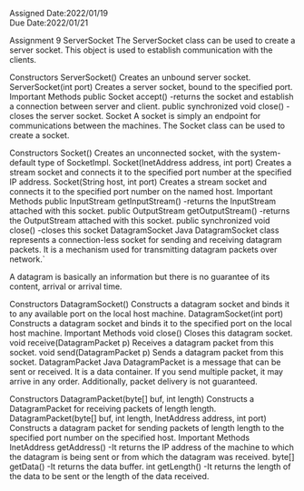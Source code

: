 Assigned Date:2022/01/19                       
Due Date:2022/01/21

Assignment 9
ServerSocket
The ServerSocket class can be used to create a server socket. This object is used to establish communication with the clients.

Constructors
ServerSocket() Creates an unbound server socket.
ServerSocket(int port) Creates a server socket, bound to the specified port.
Important Methods
public Socket accept() -returns the socket and establish a connection between server and client.
public synchronized void close() -closes the server socket.
Socket
A socket is simply an endpoint for communications between the machines. The Socket class can be used to create a socket.

Constructors
Socket() Creates an unconnected socket, with the system-default type of SocketImpl.
Socket(InetAddress address, int port) Creates a stream socket and connects it to the specified port number at the specified IP address.
Socket(String host, int port) Creates a stream socket and connects it to the specified port number on the named host.
Important Methods
public InputStream getInputStream() -returns the InputStream attached with this socket.
public OutputStream getOutputStream() -returns the OutputStream attached with this socket.
public synchronized void close() -closes this socket
DatagramSocket
Java DatagramSocket class represents a connection-less socket for sending and receiving datagram packets. It is a mechanism used for transmitting datagram packets over network.`

A datagram is basically an information but there is no guarantee of its content, arrival or arrival time.

Constructors
DatagramSocket() Constructs a datagram socket and binds it to any available port on the local host machine.
DatagramSocket(int port) Constructs a datagram socket and binds it to the specified port on the local host machine.
Important Methods
void close() Closes this datagram socket.
void receive(DatagramPacket p) Receives a datagram packet from this socket.
void send(DatagramPacket p) Sends a datagram packet from this socket.
DatagramPacket
Java DatagramPacket is a message that can be sent or received. It is a data container. If you send multiple packet, it may arrive in any order. Additionally, packet delivery is not guaranteed.

Constructors
DatagramPacket(byte[] buf, int length) Constructs a DatagramPacket for receiving packets of length length.
DatagramPacket(byte[] buf, int length, InetAddress address, int port) Constructs a datagram packet for sending packets of length length to the specified port number on the specified host.
Important Methods
InetAddress getAddress() -It returns the IP address of the machine to which the datagram is being sent or from which the datagram was received.
byte[] getData() -It returns the data buffer.
int getLength() -It returns the length of the data to be sent or the length of the data received.
